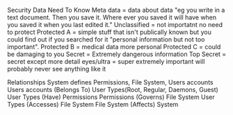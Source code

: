 Security Data
Need To Know
Meta data = data about data "eg you write in a text document. Then you save it. Where ever you saved it will have when you saved it when you last edited it."
Unclassified = not importatnt no need to protect
Protected A = simple stuff that isn't publically known but you could find out if you searched for it "personal information but not too important".
Protected B = medical data more personal
Protected C = could be damaging to you 
Secret = Extremely dangerous information
Top Secret = secret except more detail
eyes/ultra = super extremely important will probably never see anything like it 

Relationships
System defines Permissions, File System, Users accounts
	Users accounts (Belongs To) User Types(Root, Regular, Daemons, Guest)
		User Types (Have) Permissions
			Permissions (Governs) File System
		User Types (Accesses) File System
			File System (Affects) System
